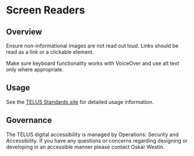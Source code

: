 # Screen Readers

## Overview

Ensure non-informational images are not read out loud. Links should be read as a link or a clickable element.

Make sure keyboard functionality works with VoiceOver and use alt text only where appropriate.

## Usage

See the [TELUS Standards site](https://digitalstandards.telus.com/accessibility/overview) for detailed usage information.

## Governance

The TELUS digital accessibility is managed by Operations: Security and Accessibility. If you have any questions or concerns 
regarding designing or developing in an accessible manner please contact Oskar Westin.
